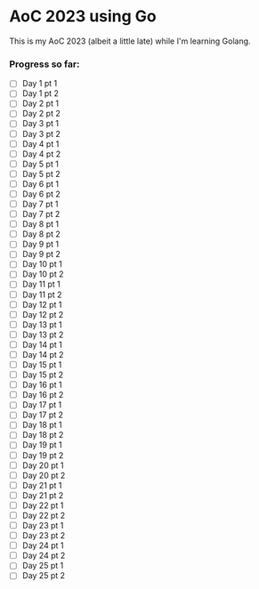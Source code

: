 # AoC 2023 using Go

This is my AoC 2023 (albeit a little late) while I'm learning Golang.


### Progress so far:

- [ ] Day 1 pt 1
- [ ] Day 1 pt 2
- [ ] Day 2 pt 1
- [ ] Day 2 pt 2
- [ ] Day 3 pt 1
- [ ] Day 3 pt 2
- [ ] Day 4 pt 1
- [ ] Day 4 pt 2
- [ ] Day 5 pt 1
- [ ] Day 5 pt 2
- [ ] Day 6 pt 1
- [ ] Day 6 pt 2
- [ ] Day 7 pt 1
- [ ] Day 7 pt 2
- [ ] Day 8 pt 1
- [ ] Day 8 pt 2
- [ ] Day 9 pt 1
- [ ] Day 9 pt 2
- [ ] Day 10 pt 1
- [ ] Day 10 pt 2
- [ ] Day 11 pt 1
- [ ] Day 11 pt 2
- [ ] Day 12 pt 1
- [ ] Day 12 pt 2
- [ ] Day 13 pt 1
- [ ] Day 13 pt 2
- [ ] Day 14 pt 1
- [ ] Day 14 pt 2
- [ ] Day 15 pt 1
- [ ] Day 15 pt 2
- [ ] Day 16 pt 1
- [ ] Day 16 pt 2
- [ ] Day 17 pt 1
- [ ] Day 17 pt 2
- [ ] Day 18 pt 1
- [ ] Day 18 pt 2
- [ ] Day 19 pt 1
- [ ] Day 19 pt 2
- [ ] Day 20 pt 1
- [ ] Day 20 pt 2
- [ ] Day 21 pt 1
- [ ] Day 21 pt 2
- [ ] Day 22 pt 1
- [ ] Day 22 pt 2
- [ ] Day 23 pt 1
- [ ] Day 23 pt 2
- [ ] Day 24 pt 1
- [ ] Day 24 pt 2
- [ ] Day 25 pt 1
- [ ] Day 25 pt 2

